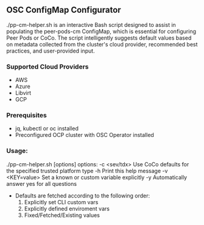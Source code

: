 ## OSC ConfigMap Configurator

./pp-cm-helper.sh is an interactive Bash script designed to assist in populating the peer-pods-cm
ConfigMap, which is essential for configuring Peer Pods or CoCo.
The script intelligently suggests default values based on metadata collected from the cluster's
cloud provider, recommended best practices, and user-provided input.

### Supported Cloud Providers
* AWS
* Azure
* Libvirt
* GCP

### Prerequisites
* jq, kubectl or oc installed
* Preconfigured OCP cluster with OSC Operator installed

### Usage:
./pp-cm-helper.sh [options]
  options:
   -c <sev/tdx>    Use CoCo defaults for the specified trusted platform type
   -h              Print this help message
   -v <KEY=value>  Set a known or custom variable explicitly
   -y              Automatically answer yes for all questions

  * Defaults are fetched according to the following order:
    1. Explicitly set CLI custom vars
    2. Explicitly defined enviroment vars
    3. Fixed/Fetched/Existing values
